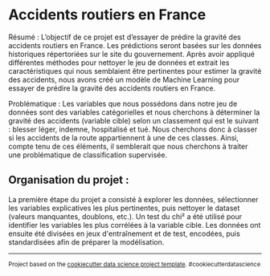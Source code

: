 Accidents routiers en France
==============================
Résumé :
L’objectif de ce projet est d’essayer de prédire la gravité des accidents routiers en France. Les prédictions seront basées sur les données historiques répertoriées sur le site du gouvernement.
Après avoir appliqué différentes méthodes pour nettoyer le jeu de données et extrait les caractéristiques qui nous semblaient être pertinentes pour estimer la gravité des accidents, nous avons créé un modèle de Machine Learning pour essayer de prédire la gravité des accidents routiers en France.

Problématique :
Les variables que nous possédons dans notre jeu de données sont des variables catégorielles et nous cherchons à déterminer la gravité des accidents (variable cible) selon un classement qui est le suivant : blesser léger, indemne, hospitalisé et tué.
Nous cherchons donc à classer si les accidents de la route appartiennent à une de ces classes. Ainsi, compte tenu de ces éléments, il semblerait que nous cherchons à traiter une problématique de classification supervisée. 


Organisation du projet :
------------
La première étape du projet a consisté à explorer les données, sélectionner les variables explicatives les plus pertinentes, puis nettoyer le dataset (valeurs manquantes, doublons, etc.). Un test du chi² a été utilisé pour identifier les variables les plus corrélées à la variable cible. Les données ont ensuite été divisées en jeux d'entraînement et de test, encodées, puis standardisées afin de préparer la modélisation.

--------

<p><small>Project based on the <a target="_blank" href="https://drivendata.github.io/cookiecutter-data-science/">cookiecutter data science project template</a>. #cookiecutterdatascience</small></p>
